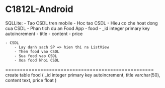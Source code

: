 # C1812L-Android
SQLLite:
	- Tao CSDL tren mobile
		- Hoc tao CSDL
		- Hieu co che hoat dong cua CSDL
	- Phan tich du an Food App
		- food
			- _id integer primary key autoincrement
			- title
			- content
			- price

	- CSDL
		- Lay danh sach SP => hien thi ra ListView
		- Them food vao CSDL
		- Sua food vao CSDL
		- Xoa food khoi CSDL
===================================================
create table food (
	_id integer primary key autoincrement,
	title varchar(50),
	content text,
	price float
)
